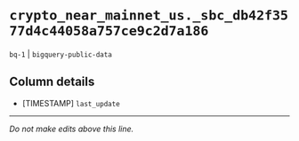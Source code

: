 # `crypto_near_mainnet_us._sbc_db42f3577d4c44058a757ce9c2d7a186`
`bq-1` | `bigquery-public-data`

## Column details
* [TIMESTAMP] `last_update`

-------------------------------------------------------------------------------
*Do not make edits above this line.*
